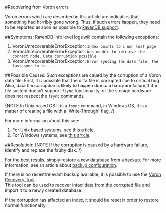 ﻿#Recovering from Voron errors 

Voron errors which are described in this article are indicators that something had horribly gone wrong.
Thus, if such errors happen, they need to be reported as soon as possible to [RavenDB support](mailto:support@ravendb.net).

##Symptoms: 
RavenDB info level logs will contain the following exceptions:  
  1. VoronUnrecoverableErrorException: `Index points to a non leaf page`  
  2. VoronUnrecoverableErrorException: `Was unable to retrieve the correct node. Data corruption possible`  
  3. VoronUnrecoverableErrorException: `Error syncing the data file. The last sync tx is...`  

##Possible Causes:
Such exceptions are caued by the corruption of a Voron data file.
First, it is possible that the data file is corrupted due to critical bug.
Also, data file corruption is likely to happen due to a hardware failure,if the file system doesn't support `fsync` functionality, or the storage hardware does not respect the `fsync` commands.

{NOTE In Unix based OS it is a `fsync` command, in Windows OS, it is a matter of creating a file with a 'Write-Through' flag. /}

For more information about this see:  
  1. For Unix based systems, see [this article](http://www.tutorialspoint.com/unix_system_calls/fsync.htm).  
  2. For Windows systems, see [this article](https://msdn.microsoft.com/en-us/library/windows/desktop/aa364218(v=vs.85).aspx).  

##Resolution:
{NOTE If the corruption is caused by a hardware failure, identify and replace the faulty disk. /}

For the best results, simply restore a new database from a backup. For more information, see an article about [backup configuration](../server/configuration/backup-configuration).  

If there is no recent/relevant backup available, it is possible to use the [Voron Recovery Tool](../glossary/voron-recovery-tool).  
This tool can be used to recover intact data from the corrupted file and import it to a newly created database.  
  
If the corruption has affected an index, it should be reset in order to restore normal functionality.
